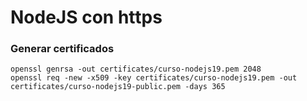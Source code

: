 # NodeJS con https

### Generar certificados

```
openssl genrsa -out certificates/curso-nodejs19.pem 2048
openssl req -new -x509 -key certificates/curso-nodejs19.pem -out certificates/curso-nodejs19-public.pem -days 365
```
